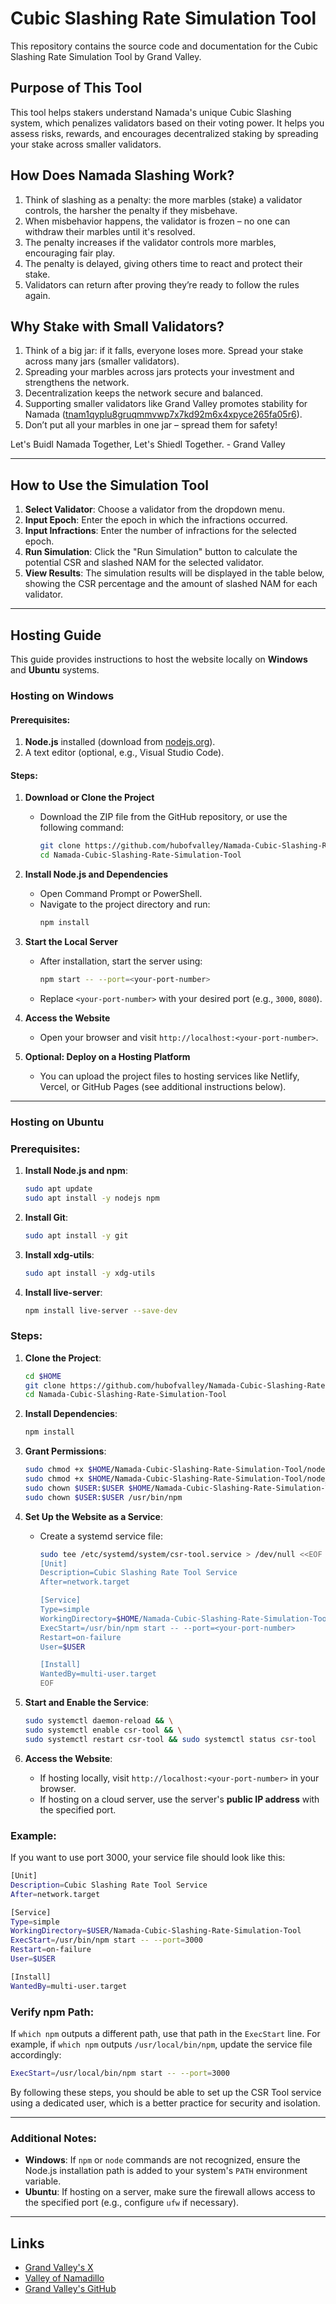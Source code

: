 # Cubic Slashing Rate Simulation Tool

This repository contains the source code and documentation for the Cubic Slashing Rate Simulation Tool by Grand Valley.

## Purpose of This Tool

This tool helps stakers understand Namada's unique Cubic Slashing system, which penalizes validators based on their voting power. It helps you assess risks, rewards, and encourages decentralized staking by spreading your stake across smaller validators.

## How Does Namada Slashing Work?

1. Think of slashing as a penalty: the more marbles (stake) a validator controls, the harsher the penalty if they misbehave.
2. When misbehavior happens, the validator is frozen – no one can withdraw their marbles until it's resolved.
3. The penalty increases if the validator controls more marbles, encouraging fair play.
4. The penalty is delayed, giving others time to react and protect their stake.
5. Validators can return after proving they’re ready to follow the rules again.

## Why Stake with Small Validators?

1. Think of a big jar: if it falls, everyone loses more. Spread your stake across many jars (smaller validators).
2. Spreading your marbles across jars protects your investment and strengthens the network.
3. Decentralization keeps the network secure and balanced.
4. Supporting smaller validators like Grand Valley promotes stability for Namada ([tnam1qyplu8gruqmmvwp7x7kd92m6x4xpyce265fa05r6](https://explorer75.org/namada/validators/tnam1qyplu8gruqmmvwp7x7kd92m6x4xpyce265fa05r6)).
5. Don’t put all your marbles in one jar – spread them for safety!

Let's Buidl Namada Together, Let's Shiedl Together. - Grand Valley

---

## How to Use the Simulation Tool

1. **Select Validator**: Choose a validator from the dropdown menu.
2. **Input Epoch**: Enter the epoch in which the infractions occurred.
3. **Input Infractions**: Enter the number of infractions for the selected epoch.
4. **Run Simulation**: Click the "Run Simulation" button to calculate the potential CSR and slashed NAM for the selected validator.
5. **View Results**: The simulation results will be displayed in the table below, showing the CSR percentage and the amount of slashed NAM for each validator.

---

## Hosting Guide

This guide provides instructions to host the website locally on **Windows** and **Ubuntu** systems.

### Hosting on Windows

#### Prerequisites:

1. **Node.js** installed (download from [nodejs.org](https://nodejs.org)).
2. A text editor (optional, e.g., Visual Studio Code).

#### Steps:

1. **Download or Clone the Project**

   - Download the ZIP file from the GitHub repository, or use the following command:
     ```bash
     git clone https://github.com/hubofvalley/Namada-Cubic-Slashing-Rate-Simulation-Tool.git
     cd Namada-Cubic-Slashing-Rate-Simulation-Tool
     ```

2. **Install Node.js and Dependencies**

   - Open Command Prompt or PowerShell.
   - Navigate to the project directory and run:
     ```bash
     npm install
     ```

3. **Start the Local Server**

   - After installation, start the server using:
     ```bash
     npm start -- --port=<your-port-number>
     ```
   - Replace `<your-port-number>` with your desired port (e.g., `3000`, `8080`).

4. **Access the Website**

   - Open your browser and visit `http://localhost:<your-port-number>`.

5. **Optional: Deploy on a Hosting Platform**
   - You can upload the project files to hosting services like Netlify, Vercel, or GitHub Pages (see additional instructions below).

---

### Hosting on Ubuntu

### Prerequisites:

1. **Install Node.js and npm**:

   ```bash
   sudo apt update
   sudo apt install -y nodejs npm
   ```

2. **Install Git**:

   ```bash
   sudo apt install -y git
   ```

3. **Install xdg-utils**:

   ```bash
   sudo apt install -y xdg-utils
   ```

4. **Install live-server**:
   ```bash
   npm install live-server --save-dev
   ```

### Steps:

1. **Clone the Project**:

   ```bash
   cd $HOME
   git clone https://github.com/hubofvalley/Namada-Cubic-Slashing-Rate-Simulation-Tool.git
   cd Namada-Cubic-Slashing-Rate-Simulation-Tool
   ```

2. **Install Dependencies**:

   ```bash
   npm install
   ```

3. **Grant Permissions**:

   ```bash
   sudo chmod +x $HOME/Namada-Cubic-Slashing-Rate-Simulation-Tool/node_modules/opn/xdg-open
   sudo chmod +x $HOME/Namada-Cubic-Slashing-Rate-Simulation-Tool/node_modules/.bin/live-server
   sudo chown $USER:$USER $HOME/Namada-Cubic-Slashing-Rate-Simulation-Tool
   sudo chown $USER:$USER /usr/bin/npm
   ```

4. **Set Up the Website as a Service**:

   - Create a systemd service file:

     ```bash
     sudo tee /etc/systemd/system/csr-tool.service > /dev/null <<EOF
     [Unit]
     Description=Cubic Slashing Rate Tool Service
     After=network.target

     [Service]
     Type=simple
     WorkingDirectory=$HOME/Namada-Cubic-Slashing-Rate-Simulation-Tool
     ExecStart=/usr/bin/npm start -- --port=<your-port-number>
     Restart=on-failure
     User=$USER

     [Install]
     WantedBy=multi-user.target
     EOF
     ```

5. **Start and Enable the Service**:

   ```bash
   sudo systemctl daemon-reload && \
   sudo systemctl enable csr-tool && \
   sudo systemctl restart csr-tool && sudo systemctl status csr-tool
   ```

6. **Access the Website**:
   - If hosting locally, visit `http://localhost:<your-port-number>` in your browser.
   - If hosting on a cloud server, use the server's **public IP address** with the specified port.

### Example:

If you want to use port 3000, your service file should look like this:

```bash
[Unit]
Description=Cubic Slashing Rate Tool Service
After=network.target

[Service]
Type=simple
WorkingDirectory=$USER/Namada-Cubic-Slashing-Rate-Simulation-Tool
ExecStart=/usr/bin/npm start -- --port=3000
Restart=on-failure
User=$USER

[Install]
WantedBy=multi-user.target
```

### Verify npm Path:

If `which npm` outputs a different path, use that path in the `ExecStart` line. For example, if `which npm` outputs `/usr/local/bin/npm`, update the service file accordingly:

```bash
ExecStart=/usr/local/bin/npm start -- --port=3000
```

By following these steps, you should be able to set up the CSR Tool service using a dedicated user, which is a better practice for security and isolation.

---

### Additional Notes:

- **Windows**: If `npm` or `node` commands are not recognized, ensure the Node.js installation path is added to your system's `PATH` environment variable.
- **Ubuntu**: If hosting on a server, make sure the firewall allows access to the specified port (e.g., configure `ufw` if necessary).

---

## Links

- [Grand Valley's X](https://x.com/bacvalley)
- [Valley of Namadillo](https://valley-of-namadillo.grandvalleys.com/)
- [Grand Valley's GitHub](https://github.com/hubofvalley)

